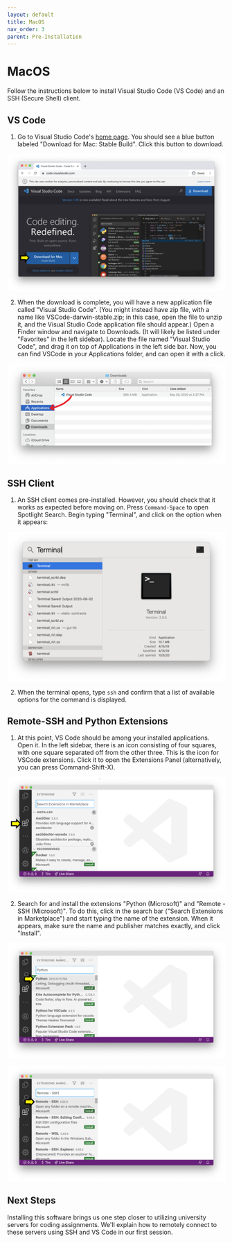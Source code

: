 ```yaml
---
layout: default
title: MacOS
nav_order: 3
parent: Pre-Installation
---
```


# MacOS

Follow the instructions below to install Visual Studio Code (VS Code) and an SSH (Secure Shell) client.

## VS Code

1. Go to Visual Studio Code's [home page](https://code.visualstudio.com/). You should see a blue button labeled "Download for Mac: Stable Build". Click this button to download.

![VS Code homepage screenshot - MacOS](/docs/assets/img/install-code-mac-1.png)

2. When the download is complete, you will have a new application file called "Visual Studio Code". (You might instead have zip file, with a name like VSCode-darwin-stable.zip; in this case, open the file to unzip it, and the Visual Studio Code application file should appear.) Open a Finder window and navigate to Downloads. (It will likely be listed under "Favorites" in the left sidebar). Locate the file named "Visual Studio Code", and drag it on top of Applications in the left side bar. Now, you can find VSCode in your Applications folder, and can open it with a click.

![VS Code installer screenshot - MacOS](/docs/assets/img/install-code-mac-2.png)

## SSH Client

1. An SSH client comes pre-installed. However, you should check that it works as expected before moving on. Press `Command-Space` to open Spotlight Search. Begin typing "Terminal", and click on the option when it appears:

![VS Code installer screenshot - MacOS](/docs/assets/img/install-ssh-mac-1.png)

2. When the terminal opens, type `ssh` and confirm that a list of available options for the command is displayed.

## Remote-SSH and Python Extensions

1. At this point, VS Code should be among your installed applications. Open it. In the left sidebar, there is an icon consisting of four squares, with one square separated off from the other three. This is the icon for VSCode extensions. Click it to open the Extensions Panel (alternatively, you can press Command-Shift-X).

![Click extensions icon screenshot](/docs/assets/img/install-ext-1.png)

2. Search for and install the extensions "Python (Microsoft)" and "Remote - SSH (Microsoft)". To do this, click in the search bar ("Search Extensions in Marketplace") and start typing the name of the extension. When it appears, make sure the name and publisher matches exactly, and click "Install".

![Python extension selected screenshot](/docs/assets/img/install-ext-2.png)

![Remtoe SSH extension selected screenshot](/docs/assets/img/install-ext-3.png)


## Next Steps

Installing this software brings us one step closer to utilizing university servers for coding assignments. We'll explain how to remotely connect to these servers using SSH and VS Code in our first session.